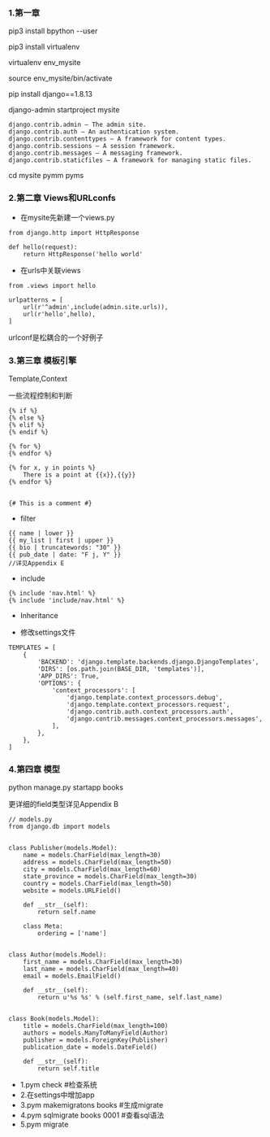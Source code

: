 ### 1.第一章
pip3 install bpython --user

pip3 install virtualenv

virtualenv env_mysite

source env_mysite/bin/activate

pip install django==1.8.13

django-admin startproject mysite

```
django.contrib.admin – The admin site.
django.contrib.auth – An authentication system.
django.contrib.contenttypes – A framework for content types.
django.contrib.sessions – A session framework.
django.contrib.messages – A messaging framework.
django.contrib.staticfiles – A framework for managing static files.
```

cd mysite
pymm
pyms

### 2.第二章 Views和URLconfs

- 在mysite先新建一个views.py
```
from django.http import HttpResponse

def hello(request):
    return HttpResponse('hello world'
```

- 在urls中关联views
```
from .views import hello

urlpatterns = [
    url(r'^admin',include(admin.site.urls)),
    url(r'hello',hello),
]
```
urlconf是松耦合的一个好例子


### 3.第三章 模板引擎
Template,Context

一些流程控制和判断
```
{% if %}
{% else %}
{% elif %}
{% endif %}

{% for %}
{% endfor %}

{% for x, y in points %}
    There is a point at {{x}},{{y}}
{% endfor %}


{# This is a comment #}
```

- filter
```
{{ name | lower }}
{{ my_list | first | upper }}
{{ bio | truncatewords: "30" }}
{{ pub_date | date: "F j, Y" }}
//详见Appendix E
```

- include
```
{% include 'nav.html' %}
{% include 'include/nav.html' %}
```

- Inheritance

- 修改settings文件
```
TEMPLATES = [
    {
        'BACKEND': 'django.template.backends.django.DjangoTemplates',
        'DIRS': [os.path.join(BASE_DIR, 'templates')],
        'APP_DIRS': True,
        'OPTIONS': {
            'context_processors': [
                'django.template.context_processors.debug',
                'django.template.context_processors.request',
                'django.contrib.auth.context_processors.auth',
                'django.contrib.messages.context_processors.messages',
            ],
        },
    },
]
```

### 4.第四章 模型
python manage.py startapp books


更详细的field类型详见Appendix B
```
// models.py
from django.db import models


class Publisher(models.Model):
    name = models.CharField(max_length=30)
    address = models.CharField(max_length=50)
    city = models.CharField(max_length=60)
    state_province = models.CharField(max_length=30)
    country = models.CharField(max_length=50)
    website = models.URLField()

    def __str__(self):
        return self.name

    class Meta:
        ordering = ['name']


class Author(models.Model):
    first_name = models.CharField(max_length=30)
    last_name = models.CharField(max_length=40)
    email = models.EmailField()

    def __str__(self):
        return u'%s %s' % (self.first_name, self.last_name)


class Book(models.Model):
    title = models.CharField(max_length=100)
    authors = models.ManyToManyField(Author)
    publisher = models.ForeignKey(Publisher)
    publication_date = models.DateField()

    def __str__(self):
        return self.title
```

- 1.pym check #检查系统
- 2.在settings中增加app
- 3.pym makemigratons books #生成migrate
- 4.pym sqlmigrate books 0001 #查看sql语法
- 5.pym migrate



